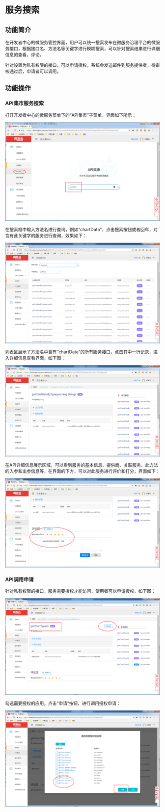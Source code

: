 # 服务搜索

## 功能简介

在开发者中心的微服务管控界面，用户可以统一搜索发布在微服务治理平台的微服务接口，根据接口名、方法名等关键字进行模糊搜索，可以针对搜索结果进行详细信息的查看，评论。

针对设置为私有权限的接口，可以申请授权，系统会发送邮件到服务提供者，待审核通过后，申请者可以调用。

## 功能操作

### API集市服务搜索

打开开发者中心的微服务菜单下的“API集市”子菜单，界面如下所示：

![](images/apisearch.png)

在搜索框中输入方法名进行查询，例如“chartData”，点击搜索按钮或者回车，对含有此关键字的服务进行查询，效果如下：

![](images/searchresult.png)

列表区展示了方法名中含有“chartData”的所有服务接口，点击其中一行记录，进入详细信息查看界面，如下图：

![](images/apidetail.png)

在API详细信息展示区域，可以看到服务的基本信息、提供商、关联服务、此方法的入参和出参信息等，在界面的下方，可以对此服务进行评价和打分，界面如下：

![](images/apistar.png)

### API调用申请

针对私有权限的接口，服务需要授权才能访问，使用者可以申请授权，如下图：

![](images/apply.png)

勾选需要授权的应用，点击“申请”按钮，进行调用授权申请：

![](images/applyconfirm.png)



